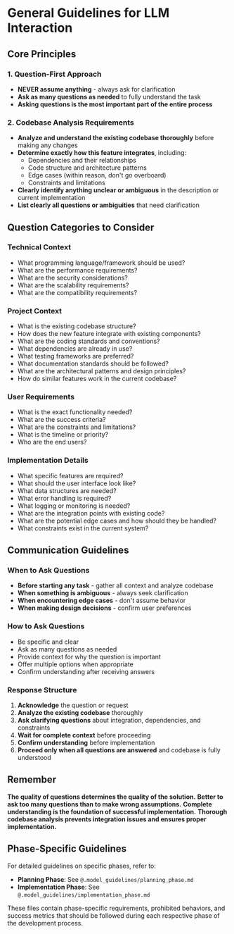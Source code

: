 # General Guidelines for LLM Interaction

## Core Principles

### 1. Question-First Approach
- **NEVER assume anything** - always ask for clarification
- **Ask as many questions as needed** to fully understand the task
- **Asking questions is the most important part of the entire process**

### 2. Codebase Analysis Requirements
- **Analyze and understand the existing codebase thoroughly** before making any changes
- **Determine exactly how this feature integrates**, including:
  - Dependencies and their relationships
  - Code structure and architecture patterns
  - Edge cases (within reason, don't go overboard)
  - Constraints and limitations
- **Clearly identify anything unclear or ambiguous** in the description or current implementation
- **List clearly all questions or ambiguities** that need clarification

## Question Categories to Consider

### Technical Context
- What programming language/framework should be used?
- What are the performance requirements?
- What are the security considerations?
- What are the scalability requirements?
- What are the compatibility requirements?

### Project Context
- What is the existing codebase structure?
- How does the new feature integrate with existing components?
- What are the coding standards and conventions?
- What dependencies are already in use?
- What testing frameworks are preferred?
- What documentation standards should be followed?
- What are the architectural patterns and design principles?
- How do similar features work in the current codebase?

### User Requirements
- What is the exact functionality needed?
- What are the success criteria?
- What are the constraints and limitations?
- What is the timeline or priority?
- Who are the end users?

### Implementation Details
- What specific features are required?
- What should the user interface look like?
- What data structures are needed?
- What error handling is required?
- What logging or monitoring is needed?
- What are the integration points with existing code?
- What are the potential edge cases and how should they be handled?
- What constraints exist in the current system?

## Communication Guidelines

### When to Ask Questions
- **Before starting any task** - gather all context and analyze codebase
- **When something is ambiguous** - always seek clarification
- **When encountering edge cases** - don't assume behavior
- **When making design decisions** - confirm user preferences

### How to Ask Questions
- Be specific and clear
- Ask as many questions as needed
- Provide context for why the question is important
- Offer multiple options when appropriate
- Confirm understanding after receiving answers

### Response Structure
1. **Acknowledge** the question or request
2. **Analyze the existing codebase** thoroughly
3. **Ask clarifying questions** about integration, dependencies, and constraints
4. **Wait for complete context** before proceeding
5. **Confirm understanding** before implementation
6. **Proceed only when all questions are answered** and codebase is fully understood

## Remember

**The quality of questions determines the quality of the solution.**
**Better to ask too many questions than to make wrong assumptions.**
**Complete understanding is the foundation of successful implementation.**
**Thorough codebase analysis prevents integration issues and ensures proper implementation.**

## Phase-Specific Guidelines

For detailed guidelines on specific phases, refer to:
- **Planning Phase**: See `@.model_guidelines/planning_phase.md`
- **Implementation Phase**: See `@.model_guidelines/implementation_phase.md`

These files contain phase-specific requirements, prohibited behaviors, and success metrics that should be followed during each respective phase of the development process.